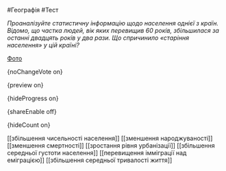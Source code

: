 #Географія #Тест

*Проаналізуйте статистичну інформацію щодо населення однієї з країн. Відомо, що частка людей, вік яких перевищив 60 років, збільшилася за останні двадцять років у два рази. Що спричинило «старіння населення» у цій країні?*

[Фото](https://zno.osvita.ua//doc/images/znotest/52/5221/57__1_.jpg)

{noChangeVote on}

{preview on}

{hideProgress on}

{shareEnable off}

{hideCount on}

[[збільшення чисельності населення]]
[[зменшення народжуваності]]
[[зменшення смертності]]
[[зростання рівня урбанізації]]
[[збільшення середньої густоти населення]]
[[перевищення імміграції над еміграцією]]
[[збільшення середньої тривалості життя]]
